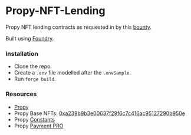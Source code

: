 # Propy-NFT-Lending

Propy NFT lending contracts as requested in by this [bounty](https://www.bountycaster.xyz/bounty/0x64484c7258b37a7736e030fc693bf89f720d7743). 

Built using [Foundry](https://book.getfoundry.sh/).

### Installation

- Clone the repo.
- Create a `.env` file modelled after the `.envSample`.
- Run `forge build`.

### Resources

- [Propy](https://propy.com/home/)
- Propy Base NFTs: [0xa239b9b3e00637f29f6c7c416ac95127290b950e](https://basescan.org/address/0xa239b9b3e00637f29f6c7c416ac95127290b950e#code)
- Propy [Constants](https://github.com/Propy/Propy.Web3Portal/blob/dev/src/utils/constants.ts)
- Propy [Payment PRO](https://github.com/Propy/Propy.PaymentPRO)